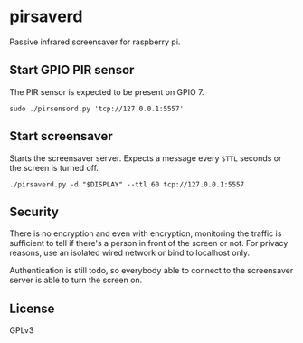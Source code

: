 # pirsaverd

Passive infrared screensaver for raspberry pi.

## Start GPIO PIR sensor

The PIR sensor is expected to be present on GPIO 7.

    sudo ./pirsensord.py 'tcp://127.0.0.1:5557'

## Start screensaver

Starts the screensaver server. Expects a message every `$TTL` seconds or the screen is turned off.

    ./pirsaverd.py -d "$DISPLAY" --ttl 60 tcp://127.0.0.1:5557

## Security

There is no encryption and even with encryption, monitoring the traffic is sufficient to tell if there's a person in front of the screen or not. For privacy reasons, use an isolated wired network or bind to localhost only.

Authentication is still todo, so everybody able to connect to the screensaver server is able to turn the screen on.

## License

GPLv3
